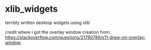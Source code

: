 # xlib_widgets

terribly written desktop widgets using xlib

credit where i got the overlay window creation from:
https://stackoverflow.com/questions/21780789/x11-draw-on-overlay-window
